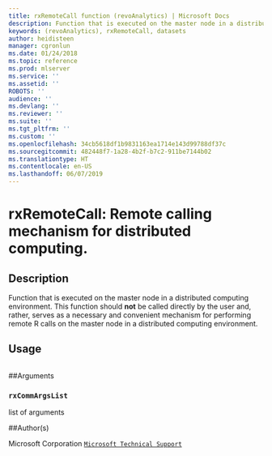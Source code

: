 ```yaml
---
title: rxRemoteCall function (revoAnalytics) | Microsoft Docs
description: Function that is executed on the master node in a distributed computing environment. This function should **not** be called directly by the user and, rather, serves as a necessary and convenient mechanism for performing remote R calls on the master node in a distributed computing environment.
keywords: (revoAnalytics), rxRemoteCall, datasets
author: heidisteen
manager: cgronlun
ms.date: 01/24/2018
ms.topic: reference
ms.prod: mlserver
ms.service: ''
ms.assetid: ''
ROBOTS: ''
audience: ''
ms.devlang: ''
ms.reviewer: ''
ms.suite: ''
ms.tgt_pltfrm: ''
ms.custom: ''
ms.openlocfilehash: 34cb5618df1b9831163ea1714e143d99788df37c
ms.sourcegitcommit: 482448f7-1a28-4b2f-b7c2-911be7144b02
ms.translationtype: HT
ms.contentlocale: en-US
ms.lasthandoff: 06/07/2019
---
```

 # <a name="rxremotecall--remote-calling-mechanism-for-distributed-computing"></a>rxRemoteCall:  Remote calling mechanism for distributed computing. 
 ## <a name="description"></a>Description
 Function that is executed on the master node in a distributed computing environment.
This function should **not** be called directly by the user and, rather, serves as a necessary and convenient mechanism for performing remote R calls on the master node in a distributed computing environment. 
 
 
 ## <a name="usage"></a>Usage

```   rxRemoteCall(rxCommArgsList = NULL) 
```
 
 ##Arguments

   
    
 ### `rxCommArgsList`
 list of arguments 
  
 
 
 ##Author(s)
 
Microsoft Corporation [`Microsoft Technical Support`](https://go.microsoft.com/fwlink/?LinkID=698556&clcid=0x409)

 
 
 
